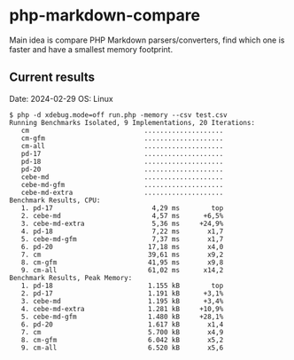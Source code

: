 # php-markdown-compare

Main idea is compare PHP Markdown parsers/converters, 
find which one is faster and have a smallest memory footprint.


## Current results

Date: 2024-02-29
OS: Linux

    $ php -d xdebug.mode=off run.php -memory --csv test.csv
    Running Benchmarks Isolated, 9 Implementations, 20 Iterations:
       cm                             ....................
       cm-gfm                         ....................
       cm-all                         ....................
       pd-17                          ....................
       pd-18                          ....................
       pd-20                          ....................
       cebe-md                        ....................
       cebe-md-gfm                    ....................
       cebe-md-extra                  ....................
    Benchmark Results, CPU:
       1. pd-17                         4,29 ms        top
       2. cebe-md                       4,57 ms      +6,5%
       3. cebe-md-extra                 5,36 ms     +24,9%
       4. pd-18                         7,22 ms       x1,7
       5. cebe-md-gfm                   7,37 ms       x1,7
       6. pd-20                        17,18 ms       x4,0
       7. cm                           39,61 ms       x9,2
       8. cm-gfm                       41,95 ms       x9,8
       9. cm-all                       61,02 ms      x14,2
    Benchmark Results, Peak Memory:
       1. pd-18                        1.155 kB        top
       2. pd-17                        1.191 kB      +3,1%
       3. cebe-md                      1.195 kB      +3,4%
       4. cebe-md-extra                1.281 kB     +10,9%
       5. cebe-md-gfm                  1.480 kB     +28,1%
       6. pd-20                        1.617 kB       x1,4
       7. cm                           5.700 kB       x4,9
       8. cm-gfm                       6.042 kB       x5,2
       9. cm-all                       6.520 kB       x5,6
